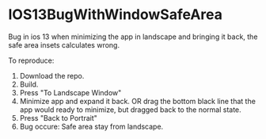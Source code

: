 # IOS13BugWithWindowSafeArea
Bug in ios 13 when minimizing the app in landscape and bringing it back, the safe area insets calculates wrong.

To reproduce:
1) Download the repo.
2) Build.
3) Press "To Landscape Window"
4) Minimize app and expand it back. OR drag the bottom black line that the app would ready to minimize, but dragged back to the normal state.
5) Press "Back to Portrait"
6) Bug occure: Safe area stay from landscape.
